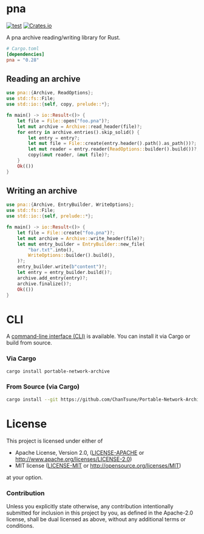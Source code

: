 # pna
[![test](https://github.com/ChanTsune/Portable-Network-Archive/actions/workflows/test.yml/badge.svg)](https://github.com/ChanTsune/Portable-Network-Archive/actions/workflows/test.yml)
[![Crates.io][crates-badge]][crates-url]

[crates-badge]: https://img.shields.io/crates/v/pna.svg
[crates-url]: https://crates.io/crates/pna

A pna archive reading/writing library for Rust.

```toml
# Cargo.toml
[dependencies]
pna = "0.28"
```

## Reading an archive

```rust
use pna::{Archive, ReadOptions};
use std::fs::File;
use std::io::{self, copy, prelude::*};

fn main() -> io::Result<()> {
    let file = File::open("foo.pna")?;
    let mut archive = Archive::read_header(file)?;
    for entry in archive.entries().skip_solid() {
        let entry = entry?;
        let mut file = File::create(entry.header().path().as_path())?;
        let mut reader = entry.reader(ReadOptions::builder().build())?;
        copy(&mut reader, &mut file)?;
    }
    Ok(())
}
```

## Writing an archive

```rust
use pna::{Archive, EntryBuilder, WriteOptions};
use std::fs::File;
use std::io::{self, prelude::*};

fn main() -> io::Result<()> {
    let file = File::create("foo.pna")?;
    let mut archive = Archive::write_header(file)?;
    let mut entry_builder = EntryBuilder::new_file(
        "bar.txt".into(),
        WriteOptions::builder().build(),
    )?;
    entry_builder.write(b"content")?;
    let entry = entry_builder.build()?;
    archive.add_entry(entry)?;
    archive.finalize()?;
    Ok(())
}
```

# CLI
A [command-line interface (CLI)](https://crates.io/crates/portable-network-archive) is available. You can install it via Cargo or build from source.

### Via Cargo

```sh
cargo install portable-network-archive
```

### From Source (via Cargo)

```sh
cargo install --git https://github.com/ChanTsune/Portable-Network-Archive.git portable-network-archive
```

# License

This project is licensed under either of

* Apache License, Version 2.0, ([LICENSE-APACHE](../LICENSE-APACHE) or
http://www.apache.org/licenses/LICENSE-2.0)
* MIT license ([LICENSE-MIT](../LICENSE-MIT) or
http://opensource.org/licenses/MIT)

at your option.

### Contribution

Unless you explicitly state otherwise, any contribution intentionally submitted
for inclusion in this project by you, as defined in the Apache-2.0 license,
shall be dual licensed as above, without any additional terms or conditions.
